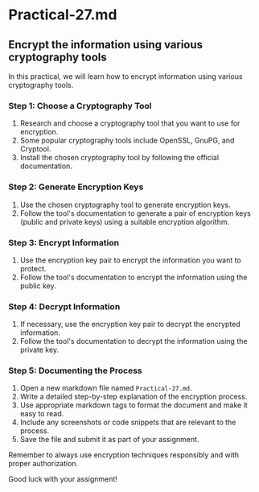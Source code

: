 # Practical-27.md

## Encrypt the information using various cryptography tools

In this practical, we will learn how to encrypt information using various cryptography tools.

### Step 1: Choose a Cryptography Tool

1. Research and choose a cryptography tool that you want to use for encryption.
2. Some popular cryptography tools include OpenSSL, GnuPG, and Cryptool.
3. Install the chosen cryptography tool by following the official documentation.

### Step 2: Generate Encryption Keys

1. Use the chosen cryptography tool to generate encryption keys.
2. Follow the tool's documentation to generate a pair of encryption keys (public and private keys) using a suitable encryption algorithm.

### Step 3: Encrypt Information

1. Use the encryption key pair to encrypt the information you want to protect.
2. Follow the tool's documentation to encrypt the information using the public key.

### Step 4: Decrypt Information

1. If necessary, use the encryption key pair to decrypt the encrypted information.
2. Follow the tool's documentation to decrypt the information using the private key.

### Step 5: Documenting the Process

1. Open a new markdown file named `Practical-27.md`.
2. Write a detailed step-by-step explanation of the encryption process.
3. Use appropriate markdown tags to format the document and make it easy to read.
4. Include any screenshots or code snippets that are relevant to the process.
5. Save the file and submit it as part of your assignment.

Remember to always use encryption techniques responsibly and with proper authorization.

Good luck with your assignment!

